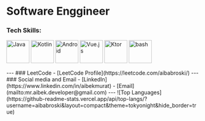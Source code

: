 # **Software Enggineer** 

### Tech Skills:
<p> 
  <img src="https://skillicons.dev/icons?i=java" alt="Java" width="60" height="60"/> 
  <img src="https://skillicons.dev/icons?i=kotlin" alt="Kotlin" width="60" height="60"/> 
  <img src="https://skillicons.dev/icons?i=androidstudio" alt="Android" width="60" height="60"/> 
  <img src="https://skillicons.dev/icons?i=vue" alt="Vue.js" width="60" height="60"/> 
  <img src="https://skillicons.dev/icons?i=ktor" alt="Ktor" width="60" height="60"/> 
  <img src="https://skillicons.dev/icons?i=bash" alt="bash" width="60" height="60"/>
</p>
---
### LeetCode
- [LeetCode Profile](https://leetcode.com/aibabroski/)  
---
### Social media and Email
- [LinkedIn](https://www.linkedin.com/in/aibekmurat)
- [Email](mailto:mr.aibek.developer@gmail.com)  
---
![Top Languages](https://github-readme-stats.vercel.app/api/top-langs/?username=aibabroski&layout=compact&theme=tokyonight&hide_border=true)
